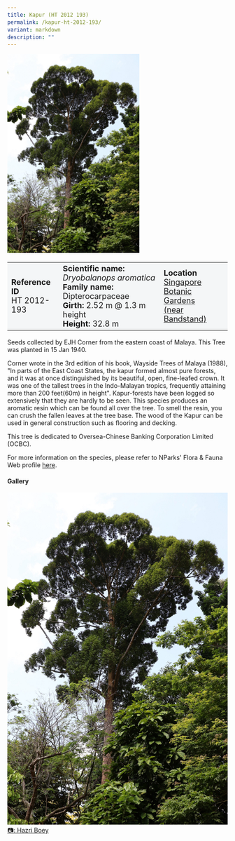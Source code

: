 ```yaml
---
title: Kapur (HT 2012 193)
permalink: /kapur-ht-2012-193/
variant: markdown
description: ""
---
```

<div class="isomer-image-wrapper">
<img style="width: 60%" src="/images/Heritage_trees_photos/dryoaro_ht2012-193_habit.jpg">
</div><table style="minWidth: 100px; font-size: 18px; background: #F4F6F7">
<tbody><tr>
<td rowspan="1" colspan="1">
<strong>Reference  ID</strong>
<br>HT 2012-193
</td>
<td rowspan="1" colspan="1">
	<strong>Scientific name:</strong> <em>Dryobalanops aromatica</em>
<br><strong>Family name: </strong>Dipterocarpaceae
<br><strong>Girth: </strong>2.52 m @ 1.3 m height
<br><strong>Height: </strong>32.8 m
</td>
<td rowspan="1" colspan="1">
<strong>Location</strong><a href="https://www.onemap.gov.sg/?lat=1.3108100000012923&amp;lng=103.81640000000408">
 <br>Singapore Botanic Gardens<br>(near Bandstand)</a>
</td>
</tr>
</tbody>
</table>
<p>Seeds collected by EJH Corner from the eastern coast of Malaya. This Tree was planted in 15 Jan 1940.</p>
  
<p>Corner wrote in the 3rd edition of his book, Wayside Trees of Malaya (1988), "In parts of the East Coast States, the kapur formed almost pure forests, and it was at once distinguished by its beautiful, open, fine-leafed crown. It was one of the tallest trees in the Indo-Malayan tropics, frequently attaining more than 200 feet(60m) in height". Kapur-forests have been logged so extensively that they are hardly to be seen. This species produces an aromatic resin which can be found all over the tree. To smell the resin, you can crush the fallen leaves at the tree base. The wood of the Kapur can be used in general construction such as flooring and decking.</p>

<p>This tree is dedicated to Oversea-Chinese Banking Corporation&nbsp;Limited (OCBC).</p>

<p>For more information on the species, please refer to NParks' Flora &amp; Fauna Web profile <a href="https://www.nparks.gov.sg/florafaunaweb/flora/2/8/2862">here</a>.</p>

<h4><b>Gallery</b></h4>
<div class="isomer-card-grid">
<a href="/images/Heritage_trees_photos/dryoaro_ht2012-193_habit.jpg" class="isomer-card">
<div class="isomer-card-image">
<div class="isomer-image-wrapper"><img src="/images/Heritage_trees_photos/dryoaro_ht2012-193_habit.jpg"></div></div>
<div class="isomer-card-body"><div class="isomer-card-description">📷: Hazri Boey</div></div></a><br></div>